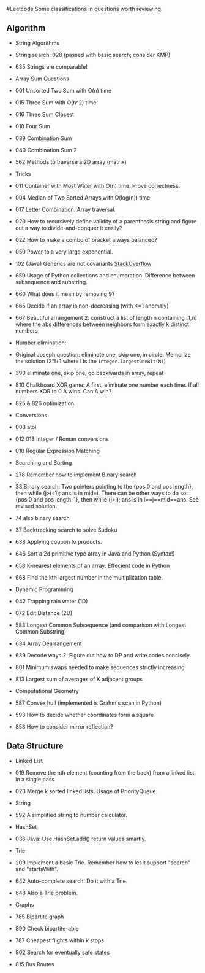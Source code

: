 #Leetcode
Some classifications in questions worth reviewing  

## Algorithm  
- String Algorithms  
 - String search: 028 (passed with basic search; consider KMP)  
 - 635 Strings are comparable!

- Array Sum Questions  
 - 001 Unsorted Two Sum with O(n) time  
 - 015 Three Sum with O(n^2) time  
 - 016 Three Sum Closest  
 - 018 Four Sum  
 - 039 Combination Sum  
 - 040 Combination Sum 2  
 - 562 Methods to traverse a 2D array (matrix)

- Tricks
 - 011 Container with Most Water with O(n) time. Prove correctness.  
 - 004 Median of Two Sorted Arrays with O(log(n)) time  
 - 017 Letter Combination. Array traversal.
 - 020 How to recursively define validity of a parenthesis string and figure out a way to divide-and-conquer it easily?
 - 022 How to make a combo of bracket always balanced?  
 - 050 Power to a very large exponential.  
 - 102 (Java) Generics are not covariants [StackOverflow](https://stackoverflow.com/questions/24796273/incompatible-types-list-of-list-and-arraylist-of-arraylist)  
 - 659 Usage of Python collections and enumeration. Difference between subsequence and substring.  
 - 660 What does it mean by removing 9?  
 - 665 Decide if an array is non-decreasing (with <=1 anomaly)  
 - 667 Beautiful arrangement 2: construct a list of length n containing [1,n] where the abs differences between neighbors form exactly k distinct numbers  
 - Number elimination:
  - Original Joseph question: eliminate one, skip one, in circle. Memorize the solution (2*l+1 where l is the `Integer.largestOneBit(N)`)
  - 390 eliminate one, skip one, go backwards in array, repeat
  - 810 Chalkboard XOR game: A first, eliminate one number each time. If all numbers XOR to 0 A wins. Can A win?
 - 825 & 826 optimization.

- Conversions  
 - 008 atoi  
 - 012 013 Integer / Roman conversions  
 - 010 Regular Expression Matching  

- Searching and Sorting  
 - 278 Remember how to implement Binary search  
 - 33 Binary search: Two pointers pointing to the {pos 0 and pos length}, then while (j>i+1); ans is in mid=i. There can be other ways to do so: {pos 0 and pos length-1}, then while (j>i); ans is in i==j==mid==ans. See revised solution.  
 - 74 also binary search  
 - 37 Backtracking search to solve Sudoku   
 - 638 Applying coupon to products.
 - 646 Sort a 2d primitive type array in Java and Python (Syntax!)  
 - 658 K-nearest elements of an array: Effecient code in Python  
 - 668 Find the kth largest number in the multiplication table.  

- Dynamic Programming  
 - 042 Trapping rain water (1D)  
 - 072 Edit Distance (2D)
 - 583 Longest Common Subsequence (and comparison with Longest Common Substring)  
 - 634 Array Dearrangement
 - 639 Decode ways 2. Figure out how to DP and write codes concisely.  
 - 801 Minimum swaps needed to make sequences strictly increasing.  
 - 813 Largest sum of averages of K adjacent groups

- Computational Geometry  
 - 587 Convex hull (implemented is Grahm's scan in Python)
 - 593 How to decide whether coordinates form a square  
 - 858 How to consider mirror reflection?  

## Data Structure
- Linked List  
 - 019 Remove the nth element (counting from the back) from a linked list, in a single pass  
 - 023 Merge k sorted linked lists. Usage of PriorityQueue

- String
 - 592 A simplified string to number calculator.

- HashSet
 - 036 Java: Use HashSet.add() return values smartly.

- Trie  
 - 209 Implement a basic Trie. Remember how to let it support "search" and "startsWith".  
 - 642 Auto-complete search. Do it with a Trie.
 - 648 Also a Trie problem.

- Graphs
 - 785 Bipartite graph  
 - 890 Check bipartite-able  
 - 787 Cheapest flights within k stops
 - 802 Search for eventually safe states
 - 815 Bus Routes

